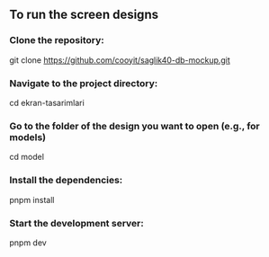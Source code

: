 ## To run the screen designs

### Clone the repository:

git clone https://github.com/cooyit/saglik40-db-mockup.git


### Navigate to the project directory:
cd ekran-tasarimlari

### Go to the folder of the design you want to open (e.g., for models)

cd model

### Install the dependencies:

pnpm install


### Start the development server:

pnpm dev
